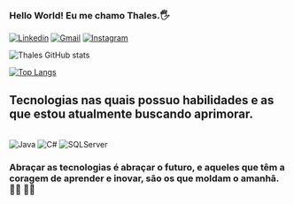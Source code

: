 ### Hello World! Eu me chamo Thales.🖐️

[![Linkedin](https://img.shields.io/badge/LinkedIn-0077B5?style=for-the-badge&logo=linkedin&logoColor=white)](https://www.linkedin.com/in/thales-de-paula-b91748182/)
[![Gmail](https://img.shields.io/badge/Gmail-D14836?style=for-the-badge&logo=gmail&logoColor=white)](thalasousap@gmail.com)
[![Instagram](https://img.shields.io/badge/Instagram-E4405F?style=for-the-badge&logo=instagram&logoColor=white)](https://www.instagram.com/sousathales.1/)

![Thales GitHub stats](https://github-readme-stats.vercel.app/api?username=Thales25&show_icons=true&theme=blue-green)

[![Top Langs](https://github-readme-stats.vercel.app/api/top-langs/?username=Thales25&langs_count=2)](https://github.com/Thales25/github-readme-stats)

## Tecnologias nas quais possuo habilidades e as que estou atualmente buscando aprimorar.

<div style = "display: inline_block"><br/>
    <img aling= "center" alt = "Java" src="https://img.shields.io/badge/java-%23ED8B00.svg?style=for-the-badge&logo=openjdk&logoColor=white"/>
    <img aling= "center" alt = "C#" src="https://img.shields.io/badge/C%23-239120?style=for-the-badge&logo=c-sharp&logoColor=white"/>
    <img aling= "center" alt = "SQLServer" src="https://img.shields.io/badge/Microsoft_SQL_Server-CC2927?style=for-the-badge&logo=microsoft-sql-server&logoColor=white"/>
</div>


### Abraçar as tecnologias é abraçar o futuro, e aqueles que têm a coragem de aprender e inovar, são os que moldam o amanhã.👨‍🎓 🧑‍💻
